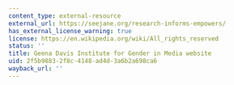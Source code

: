 ```yaml
---
content_type: external-resource
external_url: https://seejane.org/research-informs-empowers/
has_external_license_warning: true
license: https://en.wikipedia.org/wiki/All_rights_reserved
status: ''
title: Geena Davis Institute for Gender in Media website
uid: 2f5b9883-2f8c-4148-ad4d-3a6b2a698ca6
wayback_url: ''
---
```

